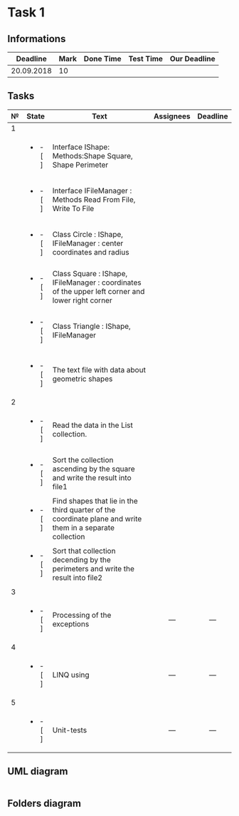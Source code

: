 # Task 1

## Informations

| Deadline |Mark|Done Time|Test Time|Our Deadline|
|----------|----|---------|---------|------------|
|20.09.2018| 10 |         |         |            |


## Tasks

|№|          State         |                            Text                                           |   Assignees  |  Deadline  |
|-|:----------------------:|---------------------------------------------------------------------------|:------------:|:----------:|
|                                                        1                                                                         |
| |<ul><li>- [ ] </li></ul>|Interface IShape: Methods:Shape Square, Shape Perimeter                    |              |            |
| |<ul><li>- [ ] </li></ul>|Interface IFileManager : Methods Read From File, Write To File             |              |            |
| |<ul><li>- [ ] </li></ul>|Class Circle : IShape, IFileManager : center coordinates and radius        |              |            |
| |<ul><li>- [ ] </li></ul>|Class Square : IShape, IFileManager : coordinates of the upper left corner and lower right corner| |   |
| |<ul><li>- [ ] </li></ul>|Class Triangle : IShape, IFileManager                                      |              |            |
| |<ul><li>- [ ] </li></ul>|The text file with data about geometric shapes                             |              |            |
|                                                        2                                                                         |
| |<ul><li>- [ ] </li></ul>|Read the data in the List collection.                                      |              |            |
| |<ul><li>- [ ] </li></ul>|Sort the collection ascending by the square and write the result into file1|              |            |
| |<ul><li>- [ ] </li></ul>|Find shapes that lie in the third quarter of the coordinate plane and write them in a separate collection|              |            |
| |<ul><li>- [ ] </li></ul>|Sort that collection decending by the perimeters and write the result into file2|         |            |
|                                                        3                                                                         |
| |<ul><li>- [ ] </li></ul>|Processing of the exceptions                                               |       —      |      —     |
|                                                        4                                                                         |
| |<ul><li>- [ ] </li></ul>|LINQ using                                                                 |       —      |      —     |
|                                                        5                                                                         |
| |<ul><li>- [ ] </li></ul>|Unit-tests                                                                 |       —      |      —     |

## UML diagram

<p align="center">
  <img width="" height="" src="">
</p>

## Folders diagram

<p align="center">
  <img width="" height="" src="">
</p>
